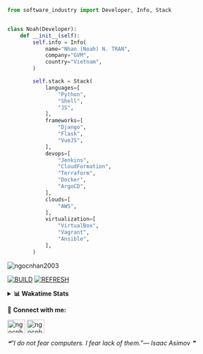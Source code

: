 ```python
from software_industry import Developer, Info, Stack


class Noah(Developer):
    def __init__(self):
        self.info = Info(
            name="Nhan (Noah) N. TRAN",
            company="GVM",
            country="Vietnam",
        )

        self.stack = Stack(
            languages=[
                "Python",
                "Shell",
                "JS",
            ],
            frameworks=[
                "Django",
                "Flask",
                "VueJS",
            ],
            devops=[
                "Jenkins",
                "CloudFormation",
                "Terraform",
                "Docker",
                "ArgoCD",
            ],
            clouds=[
                "AWS",
            ],
            virtualization=[
                "VirtualBox",
                "Vagrant",
                "Ansible",
            ],
        )
```
<img src="https://komarev.com/ghpvc/?username=ngocnhan2003&label=Profile%20views&color=0e75b6&style=flat" alt="ngocnhan2003" /> 

[![BUILD](https://github.com/ngocnhan2003/ngocnhan2003/actions/workflows/001_build.yml/badge.svg)](https://github.com/ngocnhan2003/ngocnhan2003/actions/workflows/001_build.yml)
[![REFRESH](https://github.com/ngocnhan2003/ngocnhan2003/actions/workflows/002_refresh.yml/badge.svg)](https://github.com/ngocnhan2003/ngocnhan2003/actions/workflows/002_refresh.yml)

<details> 
  <summary><b>📊 Wakatime Stats</b></summary>
  <br>
  
<!--START_SECTION:waka-->
![Code Time](http://img.shields.io/badge/Code%20Time-657%20hrs%2045%20mins-blue)

**I'm a Night 🦉** 

```text
🌞 Morning    49 commits     █████░░░░░░░░░░░░░░░░░░░░   21.59% 
🌆 Daytime    46 commits     █████░░░░░░░░░░░░░░░░░░░░   20.26% 
🌃 Evening    55 commits     ██████░░░░░░░░░░░░░░░░░░░   24.23% 
🌙 Night      77 commits     ████████░░░░░░░░░░░░░░░░░   33.92%

```
📅 **I'm Most Productive on Saturday** 

```text
Monday       42 commits     ████░░░░░░░░░░░░░░░░░░░░░   18.5% 
Tuesday      28 commits     ███░░░░░░░░░░░░░░░░░░░░░░   12.33% 
Wednesday    24 commits     ██░░░░░░░░░░░░░░░░░░░░░░░   10.57% 
Thursday     5 commits      ░░░░░░░░░░░░░░░░░░░░░░░░░   2.2% 
Friday       41 commits     ████░░░░░░░░░░░░░░░░░░░░░   18.06% 
Saturday     72 commits     ████████░░░░░░░░░░░░░░░░░   31.72% 
Sunday       15 commits     █░░░░░░░░░░░░░░░░░░░░░░░░   6.61%

```


📊 **This Week I Spent My Time On** 

```text
⌚︎ Time Zone: Asia/Ho_Chi_Minh

💬 Programming Languages: 
Go                       3 hrs 48 mins       ████████████░░░░░░░░░░░░░   51.32% 
YAML                     1 hr 17 mins        ████░░░░░░░░░░░░░░░░░░░░░   17.46% 
GraphQL                  22 mins             █░░░░░░░░░░░░░░░░░░░░░░░░   5.02% 
JavaScript               20 mins             █░░░░░░░░░░░░░░░░░░░░░░░░   4.6% 
Other                    20 mins             █░░░░░░░░░░░░░░░░░░░░░░░░   4.59%

🔥 Editors: 
GoLand                   6 hrs 18 mins       █████████████████████░░░░   85.06% 
VS Code                  1 hr 6 mins         ███░░░░░░░░░░░░░░░░░░░░░░   14.94%

💻 Operating System: 
Linux                    7 hrs 24 mins       █████████████████████████   100.0%

```

**I Mostly Code in Python** 

```text
Python                   14 repos            ███████████░░░░░░░░░░░░░░   43.75% 
JavaScript               6 repos             ████░░░░░░░░░░░░░░░░░░░░░   18.75% 
TypeScript               2 repos             █░░░░░░░░░░░░░░░░░░░░░░░░   6.25% 
Kotlin                   2 repos             █░░░░░░░░░░░░░░░░░░░░░░░░   6.25% 
Vue                      2 repos             █░░░░░░░░░░░░░░░░░░░░░░░░   6.25%

```



 Last Updated on 03/12/2022 06:33:51 UTC+7
<!--END_SECTION:waka-->
</details>

🔗 **Connect with me:**

<a href="https://linkedin.com/in/ngocnhan2003" target="blank"><img align="center" src="https://raw.githubusercontent.com/rahuldkjain/github-profile-readme-generator/master/src/images/icons/Social/linked-in-alt.svg" alt="ngocnhan2003" height="30" width="40" /></a>
<a href="https://instagram.com/ngocnhan2003" target="blank"><img align="center" src="https://raw.githubusercontent.com/rahuldkjain/github-profile-readme-generator/master/src/images/icons/Social/instagram.svg" alt="ngocnhan2003" height="30" width="40" /></a>


<!--STARTS_HERE_QUOTE_README-->
<i>❝“I do not fear computers. I fear lack of them.”— Isaac Asimov  ❞</i>
<!--ENDS_HERE_QUOTE_README-->

